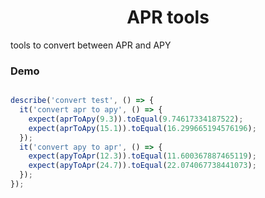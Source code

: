 <h1 align="center"> APR tools </h1>

<p> tools to convert between APR and APY </p>

<h3> Demo </h3>

```ts

describe('convert test', () => {
  it('convert apr to apy', () => {
    expect(aprToApy(9.3)).toEqual(9.74617334187522);
    expect(aprToApy(15.1)).toEqual(16.299665194576196);
  });
  it('convert apy to apr', () => {
    expect(apyToApr(12.3)).toEqual(11.600367887465119);
    expect(apyToApr(24.7)).toEqual(22.074067738441073);
  });
});

```